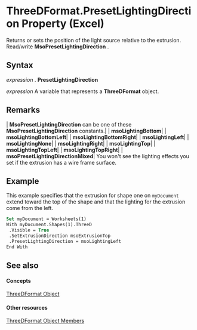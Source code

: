 
# ThreeDFormat.PresetLightingDirection Property (Excel)

Returns or sets the position of the light source relative to the extrusion. Read/write  **MsoPresetLightingDirection** .


## Syntax

 _expression_ . **PresetLightingDirection**

 _expression_ A variable that represents a **ThreeDFormat** object.


## Remarks



| **MsoPresetLightingDirection** can be one of these **MsoPresetLightingDirection** constants.|
| **msoLightingBottom**|
| **msoLightingBottomLeft**|
| **msoLightingBottomRight**|
| **msoLightingLeft**|
| **msoLightingNone**|
| **msoLightingRight**|
| **msoLightingTop**|
| **msoLightingTopLeft**|
| **msoLightingTopRight**|
| **msoPresetLightingDirectionMixed**|
You won't see the lighting effects you set if the extrusion has a wire frame surface.


## Example

This example specifies that the extrusion for shape one on  `myDocument` extend toward the top of the shape and that the lighting for the extrusion come from the left.


```vb
Set myDocument = Worksheets(1) 
With myDocument.Shapes(1).ThreeD 
 .Visible = True 
 .SetExtrusionDirection msoExtrusionTop 
 .PresetLightingDirection = msoLightingLeft 
End With
```


## See also


#### Concepts


[ThreeDFormat Object](9cb41236-6aba-4d6c-a54c-5e177657c8d1.md)
#### Other resources


[ThreeDFormat Object Members](1693142f-53c2-1185-6162-9a99b3ae25d6.md)
